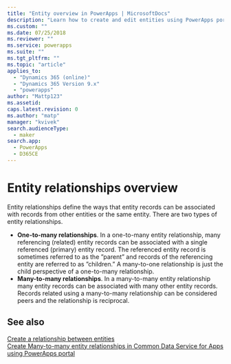 ```yaml
---
title: "Entity overview in PowerApps | MicrosoftDocs"
description: "Learn how to create and edit entities using PowerApps portal"
ms.custom: ""
ms.date: 07/25/2018
ms.reviewer: ""
ms.service: powerapps
ms.suite: ""
ms.tgt_pltfrm: ""
ms.topic: "article"
applies_to: 
  - "Dynamics 365 (online)"
  - "Dynamics 365 Version 9.x"
  - "powerapps"
author: "Mattp123"
ms.assetid: 
caps.latest.revision: 0
ms.author: "matp"
manager: "kvivek"
search.audienceType: 
  - maker
search.app: 
  - PowerApps
  - D365CE
---
```


# Entity relationships overview

Entity relationships define the ways that entity records can be associated with records from other entities or the same entity. There are two types of entity relationships.
- **One-to-many relationships**. In a one-to-many entity relationship, many referencing (related) entity records can be associated with a single referenced (primary) entity record. The referenced entity record is sometimes referred to as the ”parent” and records of the referencing entity are referred to as ”children.”  A many-to-one relationship is just the child perspective of a one-to-many relationship.
- **Many-to-many relationships**. In a many-to-many entity relationship many entity records can be associated with many other entity records. Records related using a many-to-many relationship can be considered peers and the relationship is reciprocal. 

## See also
[Create a relationship between entities](data-platform-entity-lookup.md) <br/>
[Create Many-to-many entity relationships in Common Data Service for Apps using PowerApps portal](create-edit-nn-relationships-portal.md)
